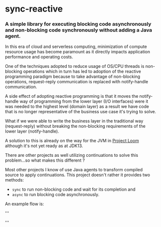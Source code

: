 # sync-reactive

### A simple library for executing blocking code asynchronously and non-blocking code synchronously without adding a Java agent.

In this era of cloud and serverless computing, minimization of compute resource usage has become paramount as it directly impacts application performance and operating costs. 

One of the techniques adopted to reduce usage of OS/CPU threads is non-blocking operations which in turn has led to adoption of the reactive programming paradigm because to take advantage of non-blocking operations, request-reply communication is replaced with notify-handle communication. 

A side effect of adopting reactive programming is that it moves the notify-handle way of programming from the lower layer (I/O interfaces) were it was needed to the highest level (domain layer) as a result we have code that is no longer representative of the business use case it's trying to solve.

What if we were able to write the business layer in the traditional way (request-reply) without breaking the non-blocking requirements of the lower layer (notify-handle).

A solution to this is already on the way for the JVM in [Project Loom](https://wiki.openjdk.java.net/display/loom/Main) although it's not yet ready as at JDK13.

There are other projects as well utilizing continuations to solve this problem...so what makes this different ?

Most other projects I know of use Java agents to transform compiled source to apply continuations. This project doesn't rather it provides two methods:
* `sync` to run non-blocking code and wait for its completion and 
* `async` to run blocking code asynchronously.

An example flow is:

'''
  
'''
